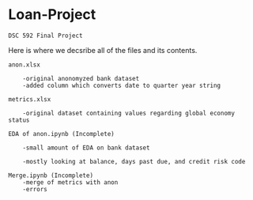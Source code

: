# Loan-Project
    DSC 592 Final Project

Here is where we decsribe all of the files and its contents.

    anon.xlsx

        -original anonomyzed bank dataset
        -added column which converts date to quarter year string
  
    metrics.xlsx
  
        -original dataset containing values regarding global economy status

    EDA of anon.ipynb (Incomplete)

        -small amount of EDA on bank dataset
  
        -mostly looking at balance, days past due, and credit risk code

    Merge.ipynb (Incomplete)
        -merge of metrics with anon
        -errors
